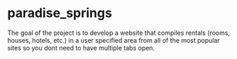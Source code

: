 # paradise_springs
The goal of the project is to develop a website that compiles rentals (rooms, houses, hotels, etc.) in a user specified area from all of the most popular sites so you dont need to have multiple tabs open.
